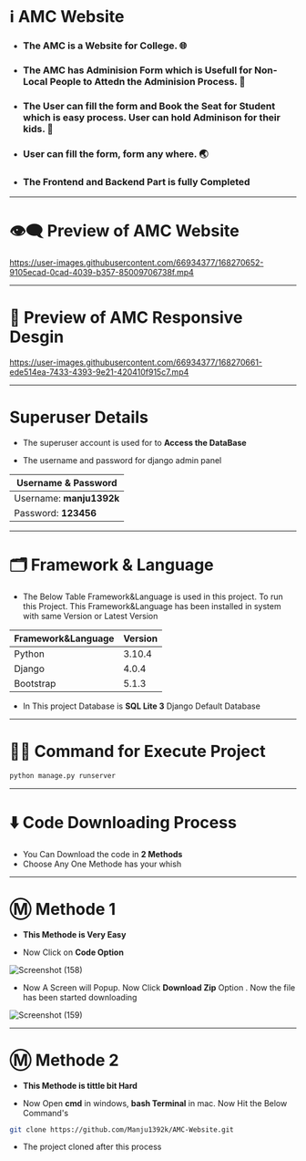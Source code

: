 
# ℹ️ AMC Website

* ### The AMC is a Website for College. 🌐
* ### The AMC has Adminision Form which is Usefull for Non-Local People to Attedn the Adminision Process. 🚌
* ### The User can fill the form and Book the Seat for Student which is easy process. User can hold Adminison for their kids. 📃
* ### User can fill the form, form any where. 🌏

* ### __The Frontend and Backend Part is fully Completed__

---

# 👁️‍🗨️ Preview of AMC Website

https://user-images.githubusercontent.com/66934377/168270652-9105ecad-0cad-4039-b357-85009706738f.mp4

---

# 📱 Preview of AMC Responsive Desgin 

https://user-images.githubusercontent.com/66934377/168270661-ede514ea-7433-4393-9e21-420410f915c7.mp4

---

# Superuser Details

* The superuser account is used for to **Access the DataBase**

* The username and password for django admin panel

| Username & Password |
| ------------- | 
| Username: **manju1392k**|
| Password: **123456**|

---

# 🗂️ Framework & Language

* The Below Table Framework&Language is used in this project. To run this Project. 
This Framework&Language has been installed in system with same Version or Latest Version

| Framework&Language  | Version |
| ------------- | ------------- |
| Python  |  3.10.4  |
| Django  | 4.0.4  |
| Bootstrap  | 5.1.3  |

* In This project Database is **SQL Lite 3** Django Default Database

---

# 👨‍💻 Command for Execute Project

```bash 
python manage.py runserver
```

---

# ⬇️ Code Downloading Process

* You Can Download the code in **2 Methods**
* Choose Any One Methode has your whish

---

# Ⓜ️ Methode 1

* **This Methode is Very Easy**

* Now Click on __Code Option__

![Screenshot (158)](https://user-images.githubusercontent.com/66934377/164152919-f2854829-535d-4227-9c2f-031f8051f6ac.png)

* Now A Screen will Popup. Now Click **Download Zip** Option . Now the file has been started downloading 

![Screenshot (159)](https://user-images.githubusercontent.com/66934377/164153128-b64e85a2-e40c-4457-9835-a749ac79acd6.png)

---

# Ⓜ️ Methode 2

* **This Methode is tittle bit Hard**

* Now Open **cmd** in windows, **bash Terminal** in mac. Now Hit the Below Command's

```bash
git clone https://github.com/Manju1392k/AMC-Website.git
```

* The project cloned after this process

